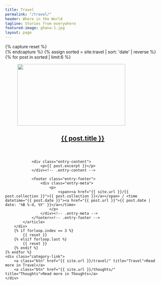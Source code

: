 ```yaml
---
title: Travel
permalink: "/travel/"
header: Where in the World
tagline: Stories from everywhere
featured-image: ghana-1.jpg
layout: page
---
```


<section class="row" id="posts-row">
    {% capture reset %}<div class="reset"></div>{% endcapture %}
    {% assign sorted = site.travel | sort: 'date' | reverse %}
    {% for post in sorted | limit:6 %}
        <div class="col-md-4">
            <article id="" class="">
                <figure class="entry-image">
                    <a href="{{ post.url }}">
                        <img src="{{ site.dropbox }}/photos/{{ post.featured-image }}" class="img-responsive size-posts-thumb" width="350px" height="200px">
                    </a>
                </figure>
                <header class="entry-header">
                    <h2 class="entry-title">
                        <a href="{{ post.url }}" rel="bookmark">{{ post.title }}</a>
                    </h2>
                </header><!-- .entry-header -->

                <div class="entry-content">
                    <p>{{ post.excerpt }}</p>
                </div><!-- .entry-content -->

                <footer class="entry-footer">
                    <div class="entry-meta">
                        <p>
                            <span><a href="{{ site.url }}/{{ post.collection }}">{{ post.collection }}</a></span> / <time datetime="{{ post.date }}"><a href="{{ post.url }}">{{ post.date | date: '%B %-d, %Y' }}</a></time>
                        </p>
                    </div><!-- .entry-meta -->
                </footer><!-- .entry-footer -->
            </article>
        </div>
        {% if forloop.index == 3 %}
            {{ reset }}
        {% elsif forloop.last %}
            {{ reset }}
        {% endif %}
    {% endfor %}
    <div class="category-link">
        <a class="btn" href="{{ site.url }}/travel/" title="Travel">Read more in Travel</a>
        <a class="btn" href="{{ site.url }}/thoughts/" title="Thoughts">Read more in Thoughts</a>
    </div>
</section>
